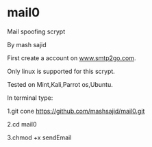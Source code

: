 # mail0

Mail spoofing scrypt

By mash sajid



First create a account on www.smtp2go.com.



Only linux is supported for this scrypt.



Tested on Mint,Kali,Parrot os,Ubuntu.




In terminal type:

1.git cone https://github.com/mashsajid/mail0.git





2.cd mail0





3.chmod +x sendEmail
